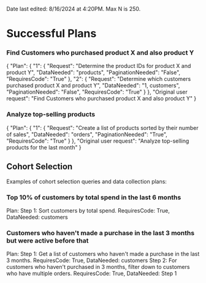 Date last edited: 8/16/2024 at 4:20PM. 
Max N is 250. 
# Successful Plans

### Find Customers who purchased product X and also product Y
{
    "Plan": {
        "1": {
            "Request": "Determine the product IDs for product X and product Y",
            "DataNeeded": "products",
            "PaginationNeeded": "False",
            "RequiresCode": "True"
        },
        "2": {
            "Request": "Determine which customers purchased product X and product Y",
            "DataNeeded": "1, customers",
            "PaginationNeeded": "False",
            "RequiresCode": "True"
        }
    },
    "Original user request": "Find Customers who purchased product X and also product Y"
}

### Analyze top-selling products
{
    "Plan": {
        "1": {
            "Request": "Create a list of products sorted by their number of sales",
            "DataNeeded": "orders",
            "PaginationNeeded": "True",
            "RequiresCode": "True"
        }
    },
    "Original user request": "Analyze top-selling products for the last month"
}

## Cohort Selection
Examples of cohort selection queries and data collection plans:
### Top 10% of customers by total spend in the last 6 months
Plan:
Step 1: Sort customers by total spend. RequiresCode: True, DataNeeded: customers
### Customers who haven't made a purchase in the last 3 months but were active before that
Plan:
Step 1: Get a list of customers who haven't made a purchase in the last 3 months. RequiresCode: True, DataNeeded: customers
Step 2: For customers who haven't purchased in 3 months, filter down to customers who have multiple orders. RequiresCode: True, DataNeeded: Step 1
